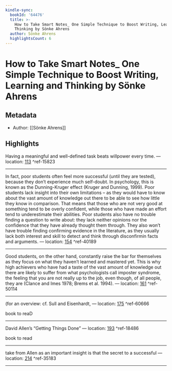 ```yaml
---
kindle-sync:
  bookId: '64476'
  title: >-
    How to Take Smart Notes_ One Simple Technique to Boost Writing, Learning and
    Thinking by Sönke Ahrens
  author: Sönke Ahrens
  highlightsCount: 6
---
```

# How to Take Smart Notes_ One Simple Technique to Boost Writing, Learning and Thinking by Sönke Ahrens
## Metadata
* Author: [[Sönke Ahrens]]

## Highlights
Having a meaningful and well-defined task beats willpower every time. — location: [113]() ^ref-15823

---
In fact, poor students often feel more successful (until they are tested), because they don’t experience much self-doubt. In psychology, this is known as the Dunning-Kruger effect (Kruger and Dunning, 1999). Poor students lack insight into their own limitations – as they would have to know about the vast amount of knowledge out there to be able to see how little they know in comparison. That means that those who are not very good at something tend to be overly confident, while those who have made an effort tend to underestimate their abilities. Poor students also have no trouble finding a question to write about: they lack neither opinions nor the confidence that they have already thought them through. They also won’t have trouble finding confirming evidence in the literature, as they usually lack both interest and skill to detect and think through disconfirmin facts and arguments. — location: [154]() ^ref-40189

---
Good students, on the other hand, constantly raise the bar for themselves as they focus on what they haven’t learned and mastered yet. This is why high achievers who have had a taste of the vast amount of knowledge out there are likely to suffer from what psychologists call imposter syndrome, the feeling that you are not really up to the job, even though, of all people, they are (Clance and Imes 1978; Brems et al. 1994). — location: [161]() ^ref-50114

---
(for an overview: cf. Sull and Eisenhardt, — location: [175]() ^ref-60666

book to reaD

---
David Allen’s “Getting Things Done” — location: [193]() ^ref-18486

book to read

---
take from Allen as an important insight is that the secret to a successful — location: [214]() ^ref-35183

---
